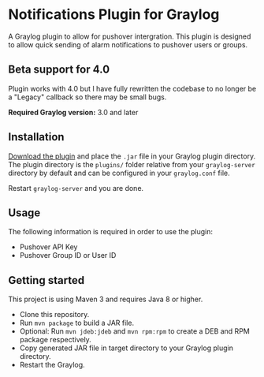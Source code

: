 # Notifications Plugin for Graylog

A Graylog plugin to allow for pushover intergration. This plugin is designed to allow quick sending of alarm notifications to pushover users or groups.

## Beta support for 4.0
Plugin works with 4.0 but I have fully rewritten the codebase to no longer be a "Legacy" callback so there may be small bugs. 

**Required Graylog version:** 3.0 and later

Installation
------------

[Download the plugin](https://github.com/itchannel/graylognotifications/releases)
and place the `.jar` file in your Graylog plugin directory. The plugin directory
is the `plugins/` folder relative from your `graylog-server` directory by default
and can be configured in your `graylog.conf` file.

Restart `graylog-server` and you are done.

Usage
-----

The following information is required in order to use the plugin:

* Pushover API Key
* Pushover Group ID or User ID



Getting started
---------------

This project is using Maven 3 and requires Java 8 or higher.

* Clone this repository.
* Run `mvn package` to build a JAR file.
* Optional: Run `mvn jdeb:jdeb` and `mvn rpm:rpm` to create a DEB and RPM package respectively.
* Copy generated JAR file in target directory to your Graylog plugin directory.
* Restart the Graylog.

